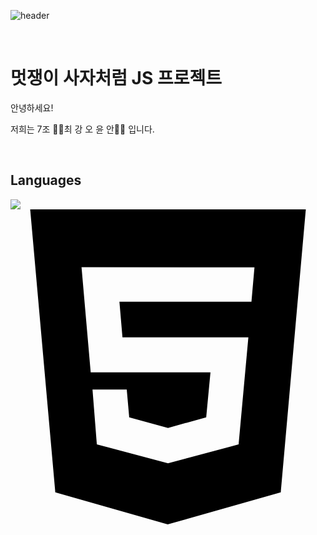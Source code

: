 ![header](https://capsule-render.vercel.app/api?type=wave&customColorList=0,2,2,5,30&height=250&section=header&text=marketkary%20&fontSize=90&)


</br>

# 멋쟁이 사자처럼 JS 프로젝트 

안녕하세요! 

저희는 7조 💪🏻최 강 오 윤 안💪🏻 입니다.


</br>

## Languages 
<img src="https://img.shields.io/badge/JavaScript-FFCA28?style=flat-square&logo=javascript&logoColor=white"/>
<svg role="img" viewBox="0 0 24 24" xmlns="http://www.w3.org/2000/svg"><title>HTML5</title><path d="M1.5 0h21l-1.91 21.563L11.977 24l-8.564-2.438L1.5 0zm7.031 9.75l-.232-2.718 10.059.003.23-2.622L5.412 4.41l.698 8.01h9.126l-.326 3.426-2.91.804-2.955-.81-.188-2.11H6.248l.33 4.171L12 19.351l5.379-1.443.744-8.157H8.531z"/></svg>
